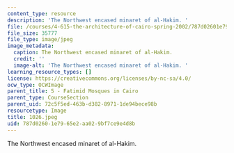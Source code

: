 ```yaml
---
content_type: resource
description: 'The Northwest encased minaret of al-Hakim. '
file: /courses/4-615-the-architecture-of-cairo-spring-2002/787d02601e7965e2aa029bf7ce9e4d8b_1026.jpeg
file_size: 35777
file_type: image/jpeg
image_metadata:
  caption: The Northwest encased minaret of al-Hakim.
  credit: ''
  image-alt: 'The Northwest encased minaret of al-Hakim. '
learning_resource_types: []
license: https://creativecommons.org/licenses/by-nc-sa/4.0/
ocw_type: OCWImage
parent_title: 5 - Fatimid Mosques in Cairo
parent_type: CourseSection
parent_uid: 72c5f5ed-463b-d382-8971-1de94bece98b
resourcetype: Image
title: 1026.jpeg
uid: 787d0260-1e79-65e2-aa02-9bf7ce9e4d8b
---
```

The Northwest encased minaret of al-Hakim. 